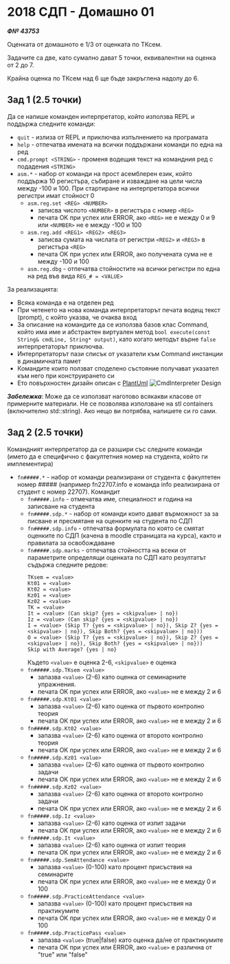 # 2018 СДП - Домашно 01

***Ф№ 43753***

Оценката от домашното е 1/3 от оценката по ТКсем.

Задачите са две, като сумално дават 5 точки, еквивалентни на оценка от 2 до 7.

Крайна оценка по ТКсем над 6 ще бъде закръглена надолу до 6.

## Зад 1 (2.5 точки)
Да се напише команден интерпретатор, който използва REPL и поддържа следните команди:
 - `quit` - излиза от REPL и приключва изпълнението на програмата
 - `help` - отпечатва имената на всички поддържани команди по една на ред
 - `cmd.prompt <STRING>` - променя водещия текст на командния ред с подадения `<STRING>`
 - `asm.*` - набор от команди на прост асемблерен език, който поддържа 10 регистъра, събиране и изваждане на цели числа между -100 и 100. При стартиране на интерпретатора всички регистри имат стойност 0
   - `asm.reg.set <REG> <NUMBER>`
      - записва числото `<NUMBER>` в регистъра с номер `<REG>`
      - печата OK при успех или ERROR, ако `<REG>` не е между 0 и 9 или `<NUMBER>` не е между -100 и 100
   - `asm.reg.add <REG1> <REG2> <REG3>`
      - записва сумата на числата от регистри `<REG2>` и `<REG3>` в регистъра `<REG>`
      - печата OK при успех или ERROR, ако получената сума не е между -100 и 100
   - `asm.reg.dbg` - отпечатва стойностите на всички регистри по една на ред във вида `REG_# = <VALUE>`

За реализацията:
 - Всяка команда е на отделен ред
 - При четенето на нова команда интерпретаторът печата водещ текст (prompt), с който указва, че очаква вход 
 - За описание на командите да се използва базов клас Command, който има име и абстрактен виртуален метод `bool execute(const String& cmdLine, String* output)`, като когато методът върне `false` интерпретаторът приключва.
 - Интерпретаторът пази списък от указатели към Command инстанции в динамичната памет
 - Командите които ползват споделено състояние получават указател към него при конструирането си
 - Ето повърхностен дизайн описан с [PlantUml](https://www.planttext.com/?text=XLFHIiCm57tFLzp7hhEWhrB6P0eA8keUXuokkQkH9Yd9hGfp_swQjkbOtNmfkVUSd7Fk3PrRoWpLicGiBpDhOI7vWo8qbK7tXHq3I619HgW2rfNHiYBV4efWRR0Grj7iwkhopRSNMifCyHZMUNkogmQOmgSM70nMPJHnTJmGjqBnhd3GdZ6z-S2SWbbV1g_GwHqOEmeT9qOKxvGSK8uOILqbmM5qkyHjStbmx7VJgXqjHMKI_OWz73MTYMyLI4-ky3DFTzd6aibosc-qBe7hks_CQyAeKyebVnGABphb67HDLKtDKdhfz2VX-aiby58BShcXZtQFPTNKknEluDDqfEWFUC_26TBEewDVGvhM5cUpSOhUbOsXPxzR1x9kpK4s88Fm-FgDbQzOBB5L22yHH0xnCm5RsWtdPsLQ_5-PsqtXXpsfqn86dJagxdwjNm00)
 ![CmdInterpreter Design](https://www.planttext.com/plantuml/svg/XLFHIiCm57tFLzp7hhEWhrB6P0eA8keUXuokkQkH9Yd9hGfp_swQjkbOtNmfkVUSd7Fk3PrRoWpLicGiBpDhOI7vWo8qbK7tXHq3I619HgW2rfNHiYBV4efWRR0Grj7iwkhopRSNMifCyHZMUNkogmQOmgSM70nMPJHnTJmGjqBnhd3GdZ6z-S2SWbbV1g_GwHqOEmeT9qOKxvGSK8uOILqbmM5qkyHjStbmx7VJgXqjHMKI_OWz73MTYMyLI4-ky3DFTzd6aibosc-qBe7hks_CQyAeKyebVnGABphb67HDLKtDKdhfz2VX-aiby58BShcXZtQFPTNKknEluDDqfEWFUC_26TBEewDVGvhM5cUpSOhUbOsXPxzR1x9kpK4s88Fm-FgDbQzOBB5L22yHH0xnCm5RsWtdPsLQ_5-PsqtXXpsfqn86dJagxdwjNm00)

***Забележка***: Може да се използват наготово всякакви класове от примерните материали. Не се позволява използване на stl containers (включително std::string). Ако нещо ви потрябва, напишете си го сами.

## Зад 2 (2.5 точки)
Командният интерпретатор да се разшири със следните команди (името да е специфично с факултетния номер на студента, който ги имплементира)
 - `fn#####.*` - набор от команди реализирани от студента с факултетен номер ##### (например fn22707.info е команда info реализирана от студент с номер 22707). Командит
   - `fn#####.info` - отмечатва име, специалност и година на записване на студента
   - `fn#####.sdp.*` - набор от команди които дават върможност за за писване и пресмятане на оценките на студента по СДП
   - `fn#####.sdp.info` - отпечатва формулата по която се смятат оценките по СДП (качена в moodle страницата на курса), както и правилата за освобождаване
   - `fn#####.sdp.marks` - отпечатва стойността на всеки от параметрите определящи оценката по СДП като резултатът съдържа следните редове:
      ```
      TKsem = <value>
      Kt01 = <value>
      Kt02 = <value>
      Kz01 = <value>
      Kz02 = <value>
      TK = <value>
      It = <value> (Can skip? {yes = <skipvalue> | no})
      Iz = <value> (Can skip? {yes = <skipvalue> | no})
      I = <value> (Skip T? {yes = <skipvalue> | no}), Skip Z? {yes = <skipvalue> | no}), Skip Both? {yes = <skipvalue> | no}))
      O = <value> (Skip T? {yes = <skipvalue> | no}), Skip Z? {yes = <skipvalue> | no}), Skip Both? {yes = <skipvalue> | no}))       
      Skip with Average? {yes | no}
      ```
      Където `<value>` е оценка 2-6, `<skipvalue>` e оценка 
   - `fn#####.sdp.TKsem <value>`
     - запазва `<value>` (2-6) като оценка от семинарните упражнения.
     - печата OK при успех или ERROR, ако `<value>` не е между 2 и 6
   - `fn#####.sdp.Kt01 <value>`
     - запазва `<value>` (2-6) като оценка от първото контролно теория
     - печата OK при успех или ERROR, ако `<value>` не е между 2 и 6
   - `fn#####.sdp.Kt02 <value>`
     - запазва `<value>` (2-6) като оценка от второто контролно теория
     - печата OK при успех или ERROR, ако `<value>` не е между 2 и 6
   - `fn#####.sdp.Kz01 <value>`
     - запазва `<value>` (2-6) като оценка от първото контролно задачи
     - печата OK при успех или ERROR, ако `<value>` не е между 2 и 6
   - `fn#####.sdp.Kz02 <value>`
     - запазва `<value>` (2-6) като оценка от второто контролно задачи
     - печата OK при успех или ERROR, ако `<value>` не е между 2 и 6
   - `fn#####.sdp.Iz <value>`
     - запазва `<value>` (2-6) като оценка от изпит задачи
     - печата OK при успех или ERROR, ако `<value>` не е между 2 и 6
   - `fn#####.sdp.It <value>`
     - запазва `<value>` (2-6) като оценка от изпит теория
     - печата OK при успех или ERROR, ако `<value>` не е между 2 и 6
   - `fn#####.sdp.SemAttendance <value>`
     - запазва `<value>` (0-100) като процент присъствия на семинарите
     - печата OK при успех или ERROR, ако `<value>` не е между 0 и 100
   - `fn#####.sdp.PracticeAttendance <value>`
     - запазва `<value>` (0-100) като процент присъствия на практикумите
     - печата OK при успех или ERROR, ако `<value>` не е между 0 и 100
   - `fn#####.sdp.PracticePass <value>`
     - запазва `<value>` (true|false) като оценка да/не от практикумите
     - печата OK при успех или ERROR, ако `<value>` е различна от "true" или "false"
